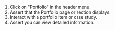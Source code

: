1. Click on "Portfolio" in the header menu.
2. Assert that the Portfolio page or section displays.
3. Interact with a portfolio item or case study.
4. Assert you can view detailed information.